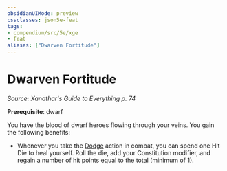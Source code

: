 ```yaml
---
obsidianUIMode: preview
cssclasses: json5e-feat
tags:
- compendium/src/5e/xge
- feat
aliases: ["Dwarven Fortitude"]
---
```

# Dwarven Fortitude
*Source: Xanathar's Guide to Everything p. 74*  

**Prerequisite**: dwarf

You have the blood of dwarf heroes flowing through your veins. You gain the following benefits:

- Whenever you take the [Dodge](../../5e-rules/actions.md##Dodge) action in combat, you can spend one Hit Die to heal yourself. Roll the die, add your Constitution modifier, and regain a number of hit points equal to the total (minimum of 1).